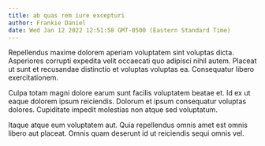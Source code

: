 ```yaml
---
title: ab quas rem iure excepturi
author: Frankie Daniel
date: Wed Jan 12 2022 12:51:58 GMT-0500 (Eastern Standard Time)
---
```

Repellendus maxime dolorem aperiam voluptatem sint voluptas dicta. Asperiores corrupti expedita velit occaecati quo adipisci nihil autem. Placeat ut sunt et recusandae distinctio et voluptas voluptas ea. Consequatur libero exercitationem.

 Culpa totam magni dolore earum sunt facilis voluptatem beatae et. Id ex ut eaque dolorem ipsum reiciendis. Dolorum et ipsum consequatur voluptas dolores. Cupiditate impedit molestias non atque sed voluptatum.

 Itaque atque eum voluptatem aut. Quia repellendus omnis amet est omnis libero aut placeat. Omnis quam deserunt id ut reiciendis sequi omnis vel.